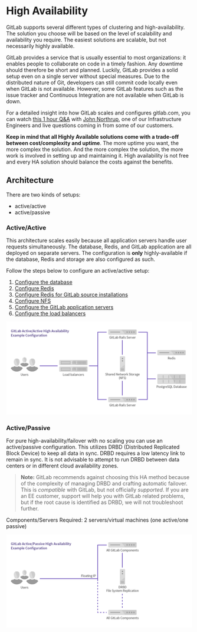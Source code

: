 # High Availability

GitLab supports several different types of clustering and high-availability.
The solution you choose will be based on the level of scalability and
availability you require. The easiest solutions are scalable, but not necessarily
highly available.

GitLab provides a service that is usually essential to most organizations: it
enables people to collaborate on code in a timely fashion. Any downtime should
therefore be short and planned. Luckily, GitLab provides a solid setup even on
a single server without special measures. Due to the distributed nature
of Git, developers can still commit code locally even when GitLab is not
available. However, some GitLab features such as the issue tracker and
Continuous Integration are not available when GitLab is down.

For a detailed insight into how GitLab scales and configures gitlab.com, you can watch [this 1 hour Q&A](https://www.youtube.com/watch?v=uCU8jdYzpac&feature=youtu.be) with [John Northrup](gitlab.com/northrup), one of our Infrastructure Engineers and live questions coming in from some of our customers. 

**Keep in mind that all Highly Available solutions come with a trade-off between
cost/complexity and uptime**. The more uptime you want, the more complex the
solution. And the more complex the solution, the more work is involved in
setting up and maintaining it. High availability is not free and every HA
solution should balance the costs against the benefits.

## Architecture

There are two kinds of setups:

- active/active
- active/passive

### Active/Active

This architecture scales easily because all application servers handle
user requests simultaneously. The database, Redis, and GitLab application are
all deployed on separate servers. The configuration is **only** highly-available
if the database, Redis and storage are also configured as such.

Follow the steps below to configure an active/active setup:

1. [Configure the database](database.md)
1. [Configure Redis](redis.md)
  1. [Configure Redis for GitLab source installations](redis_source.md)
1. [Configure NFS](nfs.md)
1. [Configure the GitLab application servers](gitlab.md)
1. [Configure the load balancers](load_balancer.md)

![Active/Active HA Diagram](../img/high_availability/active-active-diagram.png)

### Active/Passive

For pure high-availability/failover with no scaling you can use an
active/passive configuration. This utilizes DRBD (Distributed Replicated
Block Device) to keep all data in sync. DRBD requires a low latency link to
remain in sync. It is not advisable to attempt to run DRBD between data centers
or in different cloud availability zones.

> **Note:** GitLab recommends against choosing this HA method because of the
  complexity of managing DRBD and crafting automatic failover. This is
  *compatible* with GitLab, but not officially *supported*. If you are 
  an EE customer, support will help you with GitLab related problems, but if the
  root cause is identified as DRBD, we will not troubleshoot further.

Components/Servers Required: 2 servers/virtual machines (one active/one passive)

![Active/Passive HA Diagram](../img/high_availability/active-passive-diagram.png)
